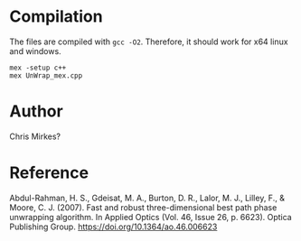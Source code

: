 # Compilation
The files are compiled with `gcc -O2`. Therefore, it should work for x64 linux and windows.
```
mex -setup c++
mex UnWrap_mex.cpp
```
# Author
Chris Mirkes?

# Reference
Abdul-Rahman, H. S., Gdeisat, M. A., Burton, D. R., Lalor, M. J., Lilley, F., & Moore, C. J. (2007). Fast and robust three-dimensional best path phase unwrapping algorithm. In Applied Optics (Vol. 46, Issue 26, p. 6623). Optica Publishing Group. https://doi.org/10.1364/ao.46.006623 
